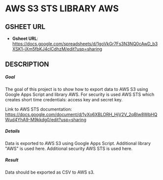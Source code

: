 AWS S3 STS LIBRARY AWS
======================


GSHEET URL
----------

* **Gsheet URL**: https://docs.google.com/spreadsheets/d/1goVkGr7Fs3N3NQ0cAwD_b3XSK1-jXm5fbKJ4clCdhzM/edit?usp=sharing


DESCRIPTION
-----------

##### Goal
The goal of this project is to show how to export data to AWS S3 using Google Apps Script and library AWS. 
For security is used AWS STS which creates short time credentials: access key and secret key.

Link to AWS STS documentation: https://docs.google.com/document/d/1yXo6XBLORH_HjV2V_2qBlw8WbHQWud4YhA9-M9kkdg0/edit?usp=sharing

##### Details
Data is exported to AWS S3 using Google Apps Script. Additional library "AWS" is used here. Additional security AWS STS is used here.

##### Result 
Data should be exported as CSV to AWS s3.